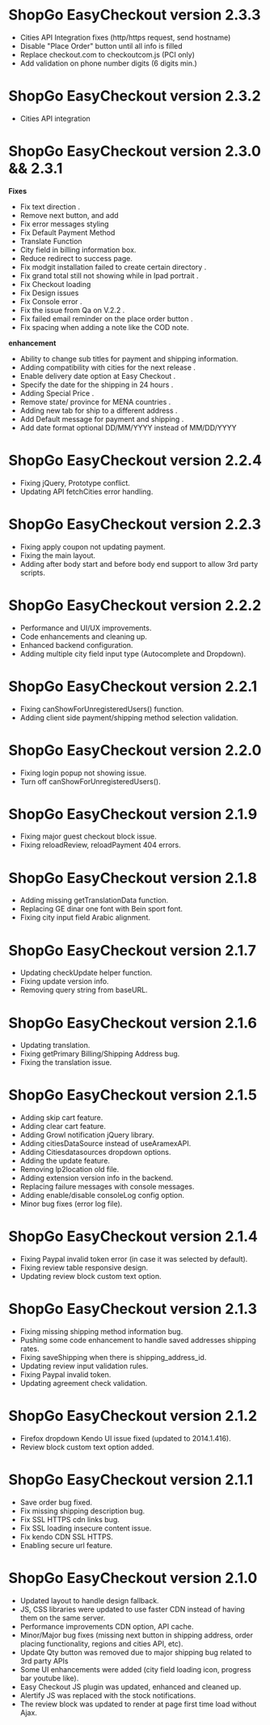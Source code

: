 ShopGo EasyCheckout version 2.3.3  
================================== 

- Cities API Integration fixes (http/https request, send hostname)
- Disable "Place Order" button until all info is filled
- Replace checkout.com to checkoutcom.js (PCI only)
- Add validation on phone number digits (6 digits min.)

ShopGo EasyCheckout version 2.3.2  
================================== 
- Cities API integration

ShopGo EasyCheckout version 2.3.0  && 2.3.1
==================================
**********Fixes**********

- Fix text direction .
- Remove next button, and add 
- Fix error messages styling
- Fix Default Payment Method
- Translate Function
- City field in billing information box.
- Reduce redirect to success page.
- Fix modgit installation failed to create certain directory .
- Fix grand total still not showing while in Ipad portrait .
- Fix Checkout loading
- Fix Design issues
- Fix Console error .
- Fix the issue from Qa on V.2.2 .
- Fix failed email reminder on the place order button .
- Fix spacing when adding a note like the COD note.

**********enhancement**********

- Ability to change sub titles for payment and shipping information.
- Adding compatibility with cities for the next release .
- Enable delivery date option at Easy Checkout .
- Specify the date for the shipping in 24 hours .
- Adding Special Price .
- Remove state/ province for MENA countries .
- Adding new tab for ship to a different address .
- Add Default message for payment and shipping .
- Add date format optional  DD/MM/YYYY instead of MM/DD/YYYY



ShopGo EasyCheckout version 2.2.4
==================================

- Fixing jQuery, Prototype conflict.
- Updating API fetchCities error handling.

ShopGo EasyCheckout version 2.2.3
==================================

- Fixing apply coupon not updating payment.
- Fixing the main layout.
- Adding after body start and before body end support to allow 3rd party scripts.

ShopGo EasyCheckout version 2.2.2
==================================

- Performance and UI/UX improvements.
- Code enhancements and cleaning up.
- Enhanced backend configuration.
- Adding multiple city field input type (Autocomplete and Dropdown).


ShopGo EasyCheckout version 2.2.1
==================================

- Fixing canShowForUnregisteredUsers() function.
- Adding client side payment/shipping method selection validation.

ShopGo EasyCheckout version 2.2.0
==================================

- Fixing login popup not showing issue.
- Turn off canShowForUnregisteredUsers().

ShopGo EasyCheckout version 2.1.9
==================================

- Fixing major guest checkout block issue.
- Fixing reloadReview, reloadPayment 404 errors.

ShopGo EasyCheckout version 2.1.8
==================================

- Adding missing getTranslationData function.
- Replacing GE dinar one font with Bein sport font.
- Fixing city input field Arabic alignment.

ShopGo EasyCheckout version 2.1.7
==================================

- Updating checkUpdate helper function.
- Fixing update version info.
- Removing query string from baseURL.

ShopGo EasyCheckout version 2.1.6
==================================

- Updating translation.
- Fixing getPrimary Billing/Shipping Address bug.
- Fixing the translation issue.

ShopGo EasyCheckout version 2.1.5
==================================

- Adding skip cart feature.
- Adding clear cart feature.
- Adding Growl notification jQuery library.
- Adding citiesDataSource instead of useAramexAPI.
- Adding Citiesdatasources dropdown options.
- Adding the update feature.
- Removing lp2location old file.
- Adding extension version info in the backend.
- Replacing failure messages with console messages.
- Adding enable/disable consoleLog config option.
- Minor bug fixes (error log file).

ShopGo EasyCheckout version 2.1.4
==================================

- Fixing Paypal invalid token error (in case it was selected by default).
- Fixing review table responsive design.
- Updating review block custom text option.

ShopGo EasyCheckout version 2.1.3
==================================

- Fixing missing shipping method information bug.
- Pushing some code enhancement to handle saved addresses shipping rates.
- Fixing saveShipping when there is shipping_address_id.
- Updating review input validation rules.
- Fixing Paypal invalid token.
- Updating agreement check validation.


ShopGo EasyCheckout version 2.1.2
==================================

- Firefox dropdown Kendo UI issue fixed (updated to 2014.1.416).
- Review block custom text option added.



ShopGo EasyCheckout version 2.1.1
==================================

- Save order bug fixed.
- Fix missing shipping description bug.
- Fix SSL HTTPS cdn links bug.
- Fix SSL loading insecure content issue.
- Fix kendo CDN SSL HTTPS.
- Enabling secure url feature.



ShopGo EasyCheckout version 2.1.0
==================================

- Updated layout to handle design fallback.
- JS, CSS libraries were updated to use faster CDN instead of having them on the same server.
- Performance improvements CDN option, API cache.
- Minor/Major bug fixes (missing next button in shipping address, order placing functionality, regions and cities API, etc).
- Update Qty button was removed due to major shipping bug related to 3rd party APIs
- Some UI enhancements were added (city field loading icon, progress bar youtube like).
- Easy Checkout JS plugin was updated, enhanced and cleaned up.
- Alertify JS was replaced with the stock notifications.
- The review block was updated to render at page first time load without Ajax.